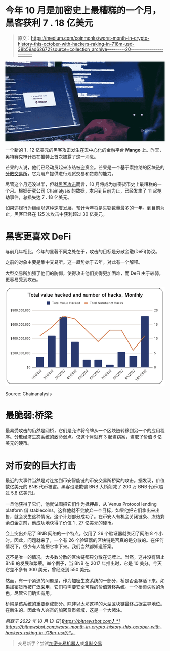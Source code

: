 # 今年 10 月是加密史上最糟糕的一个月，黑客获利 7 . 18 亿美元

> 原文：<https://medium.com/coinmonks/worst-month-in-crypto-history-this-october-with-hackers-raking-in-718m-usd-38b59ad62672?source=collection_archive---------20----------------------->

![](img/53f45731f399725af3658f525218d2cc.png)

一个新的 1 . 12 亿美元的黑客攻击发生在去中心化的金融平台 **Mango** 上。昨天，奥特赛克审计员在推特上首次披露了这一消息。

芒果的人说，他们已经动员起来冻结被盗资金。芒果是一个基于索拉纳的区块链的[分散交易所](https://bitnewsbot.com/what-are-decentralized-exchanges/)，它为用户提供进行现货交易和贷款的能力。

尽管这个月还没过半，但就[黑客攻击](https://bitnewsbot.com/tag/hackers)而言，10 月将成为加密货币史上最糟糕的一个月。根据研究公司 Chainalysis 的数据，本月到目前为止，已经发生了 11 起抢劫事件，总损失达 7 . 18 亿美元。

如果违规行为继续以这种速度发展，预计今年将是失窃数量最多的一年。到目前为止，黑客已经在 125 次攻击中获利超过 30 亿美元。

# 黑客更喜欢 DeFi

与前几年相比，今年的显著不同之处在于，攻击的目标是分散金融(DeFi)协议。

之前的对象主要是集中交易所。这一趋势始于去年。对此有一个解释。

大型交易所加强了他们的防御，使得攻击他们变得更加困难，而 DeFi 由于较弱，更容易受到攻击。

![](img/636094ca31b94015708388d37776d02b.png)

Source: Chainanalysis

# 最脆弱:桥梁

最易受攻击的仍然是网桥，它们是允许将令牌从一个区块链转移到另一个的应用程序。分散经济生态系统的致命弱点。仅这个月就有 3 起盗窃案，盗取了价值 6 亿美元的硬币。

# 对币安的巨大打击

最近的大事件当然是对连接到币安智能链的币安交易所桥梁的攻击。据发现，价值数亿美元的 BNB 代币被盗。黑客设法欺骗 BNB 大桥削减了 200 万 BNB 代币(超过 5.8 亿美元)。

一旦他获得了它们，他就试图把它们作为抵押品，从 Venus Protocol lending platform 借 stablecoins。这样他就不会放弃一个目标，如果他把它们拿出来出售，就会发生这种情况。这个计划部分成功了。在币安人有机会关闭链条、冻结剩余资金之前，他成功地获得了价值 1 . 27 亿美元的硬币。

会上突出介绍了 BNB 网络的一个特点。仅用了 26 个验证器就关闭了网络 8 个小时。因此，问题就来了，一个有 26 个验证器的区块链是否真的是分散的。在任何情况下，很少有人能把它拿下来。我们当然都知道答案。

这不是唯一的情况。大多数分散的区块链都只分散在词牌上。当然，这并没有阻止 BNB 的发展和繁荣。举个例子，当 BNB 在 2017 年推出时，它是 10 美分。今天它差不多有 300 美元，曾经涨到 550 美元。

然而，有一个紧迫的问题是，作为加密生态系统的一部分，桥是否会存活下来。如果加密货币被广泛采用，它们将需要安全可靠的价值转移系统。一个桥梁失败的角色，尽管它们确实有用。

桥梁是该系统的重要组成部分。除非以太坊这样的大型区块链最终占据主导地位。在新生的、因此令人兴奋的加密货币领域，这是一个大赌注。

*原载于 2022 年 10 月 13 日*[*【https://bitnewsbot.com】*](https://bitnewsbot.com/worst-month-in-crypto-history-this-october-with-hackers-raking-in-718m-usd/)*。*

> 交易新手？尝试[加密交易机器人](/coinmonks/crypto-trading-bot-c2ffce8acb2a)或[复制交易](/coinmonks/top-10-crypto-copy-trading-platforms-for-beginners-d0c37c7d698c)